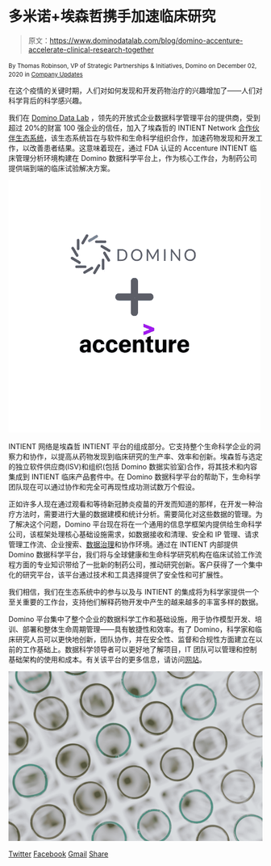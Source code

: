 # 多米诺+埃森哲携手加速临床研究

> 原文：<https://www.dominodatalab.com/blog/domino-accenture-accelerate-clinical-research-together>

<small class="t-small">By Thomas Robinson, VP of Strategic Partnerships & Initiatives, Domino on December 02, 2020 in [Company Updates](/blog/company-updates/)</small>

在这个疫情的关键时期，人们对如何发现和开发药物治疗的兴趣增加了——人们对科学背后的科学感兴趣。

我们在 [Domino Data Lab](https://www.dominodatalab.com/) ，领先的开放式企业数据科学管理平台的提供商，受到超过 20%的财富 100 强企业的信任，加入了埃森哲的 INTIENT Network [合作伙伴生态系统](https://www.accenture.com/us-en/services/life-sciences/intient-network)，该生态系统旨在与软件和生命科学组织合作，加速药物发现和开发工作，以改善患者结果。这意味着现在，通过 FDA 认证的 Accenture INTIENT 临床管理分析环境构建在 Domino 数据科学平台上，作为核心工作台，为制药公司提供端到端的临床试验解决方案。

![](img/20b42bae12fd41d4c2f21933267b03dc.png)

INTIENT 网络是埃森哲 INTIENT 平台的组成部分。它支持整个生命科学企业的洞察力和协作，以提高从药物发现到临床研究的生产率、效率和创新。埃森哲与选定的独立软件供应商(ISV)和组织(包括 Domino 数据实验室)合作，将其技术和内容集成到 INTIENT 临床产品套件中。在 Domino 数据科学平台的帮助下，生命科学团队现在可以通过协作和完全可再现性成功测试数万个假设。

正如许多人现在通过观看和等待新冠肺炎疫苗的开发而知道的那样，在开发一种治疗方法时，需要进行大量的数据建模和统计分析。需要简化对这些数据的管理。为了解决这个问题，Domino 平台现在将在一个通用的信息学框架内提供给生命科学公司，该框架处理核心基础设施需求，如数据接收和清理、安全和 IP 管理、请求管理工作流、企业搜索、[数据治理](https://blog.dominodatalab.com/choosing-a-data-governance-framework)和协作环境。通过在 INTIENT 内部提供 Domino 数据科学平台，我们将与全球健康和生命科学研究机构在临床试验工作流程方面的专业知识带给了一批新的制药公司，推动研究创新。客户获得了一个集中化的研究平台，该平台通过技术和工具选择提供了安全性和可扩展性。

我们相信，我们在生态系统中的参与以及与 INTIENT 的集成将为科学家提供一个至关重要的工作台，支持他们解释药物开发中产生的越来越多的丰富多样的数据。

Domino 平台集中了整个企业的数据科学工作和基础设施，用于协作模型开发、培训、部署和整体生命周期管理——具有敏捷性和效率。有了 Domino，科学家和临床研究人员可以更快地创新，团队协作，并在安全性、监督和合规性方面建立在以前的工作基础上。数据科学领导者可以更好地了解项目，IT 团队可以管理和控制基础架构的使用和成本。有关该平台的更多信息，请访问[网站](https://www.dominodatalab.com/partners/accenture-intient/)。

![](img/b8a2c614a15b8453874f340d02f3101c.png)

[Twitter](/#twitter) [Facebook](/#facebook) [Gmail](/#google_gmail) [Share](https://www.addtoany.com/share#url=https%3A%2F%2Fwww.dominodatalab.com%2Fblog%2Fdomino-accenture-accelerate-clinical-research-together%2F&title=Domino%20%2B%20Accenture%20Accelerate%20Clinical%20Research%20Together)